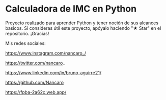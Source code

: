 # Calculadora de IMC en Python
 
Proyecto realizado para aprender Python y tener noción de sus alcances basicos. Si consideras útil este proyecto, apóyalo haciendo "★ Star" en el repositorio. ¡Gracias!

Mis redes sociales:

https://www.instagram.com/nancaro_/

https://twitter.com/nancaro_

https://www.linkedin.com/in/bruno-aguirre21/

https://github.com/Nancaro

https://fpba-2a62c.web.app/
